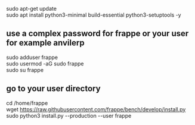 sudo apt-get update <br>
sudo apt install python3-minimal build-essential python3-setuptools -y  <br>
## use a complex password for frappe or your user for example anvilerp
sudo adduser frappe  <br>
sudo usermod -aG sudo frappe  <br>
sudo su frappe  <br>
## go to your user directory
cd /home/frappe   <br>
wget https://raw.githubusercontent.com/frappe/bench/develop/install.py <br>
sudo python3 install.py --production --user frappe

